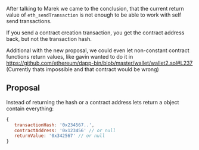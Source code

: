 After talking to Marek we came to the conclusion, that the current return value of `eth_sendTransaction` is not enough to be able to work with self send transactions.

If you send a contract creation transaction, you get the contract address back, but not the transaction hash. 

Additional with the new proposal, we could even let non-constant contract functions return values, like gavin wanted to do it in https://github.com/ethereum/dapp-bin/blob/master/wallet/wallet2.sol#L237 (Currently thats impossible and that contract would be wrong)

## Proposal

Instead of returning the hash or a contract address lets return a object contain everything:

```js
{
   transactionHash: '0x234567..',
   contractAddress: '0x123456' // or null
   returnValue: '0x342567' // or null
}
```